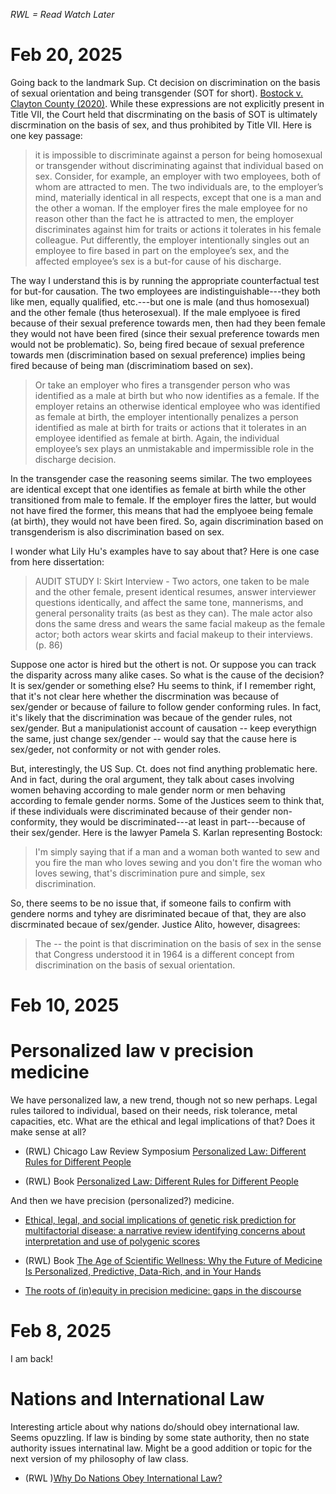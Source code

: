 
*RWL = Read Watch Later*

# Feb 20, 2025

Going back to the landmark Sup. Ct decision on discrimination on the basis of sexual orientation and being transgender (SOT for short). [Bostock v. Clayton County (2020)](https://www.oyez.org/cases/2019/17-1618). While these expressions are not explicitly present in Title VII, the Court held that discrminating on the basis of SOT is ultimately discrmination on the basis of sex, and thus prohibited by Title VII. Here is one key passage:

> it is impossible to discriminate against a person for being homosexual or transgender without discriminating against that individual based on sex. Consider, for example, an employer with two employees, both of whom are attracted to men. The two individuals are, to the employer’s mind, materially identical in all respects, except that one is a man and the other a woman. If the employer fires the male employee for no reason other than the fact he is attracted to men, the employer discriminates against him for traits or actions it tolerates in his female colleague. Put differently, the employer intentionally singles out an employee to fire based in part on the employee’s sex, and the affected employee’s sex is a but-for cause of his discharge.

The way I understand this is by running the appropriate counterfactual test for but-for causation. The two employees are indistinguishable---they both like men, equally qualified, etc.---but one is male (and thus homosexual) and the other female (thus heterosexual). If the male emplyoee is fired because of their sexual preference towards men, then had they been female they would not have been fired (since their sexual preference towards men would not be problematic). So, being fired becaue of sexual preference towards men (discrimination based on sexual preference) implies being fired because of being man (discriminatiom based on sex).

> Or take an employer who fires a transgender person who was identified as a male at birth but who now identifies as a female. If the employer retains an otherwise identical employee who was identified as female at birth, the employer intentionally penalizes a person identified as male at birth for traits or actions that it tolerates in an employee identified as female at birth. Again, the individual employee’s sex plays an unmistakable and impermissible role in the discharge decision.

In the transgender case the reasoning seems similar. The two employees are identical except that one identifies as female at birth while the other transitioned from male to female. If the employer fires the latter, but would not have fired the former, this means that had the emplyoee being female (at birth), they would not have been fired. So, again discrimination based on transgenderism is also discrimination based on sex. 

I wonder what Lily Hu's examples have to say about that? Here is one case from here dissertation:

> AUDIT STUDY I: Skirt Interview - Two actors, one taken to be male and the other female, present identical resumes, answer interviewer questions identically, and affect the same tone, mannerisms, and general personality traits (as best as they can). The male actor also dons the same dress and wears the same facial makeup as the female actor; both actors wear skirts and facial makeup to their interviews. (p. 86)

Suppose one actor is hired but the othert is not. Or suppose you can track the disparity across many alike cases. So what is the cause of the decision?  It is sex/gender or something else? Hu seems to think, if I remember right, that it's not clear here whether the discrmination was because of sex/gender or because of failure to follow gender conforming rules. In fact, it's  likely that the discrimination was becaue of the gender rules, not sex/gender.  But a manipulationist account of causation -- keep everythign the same, just change sex/gender -- would say that the cause here is sex/geder, not conformity or not with gender roles. 

But, interestingly, the US Sup. Ct. does not find anything problematic here. And in fact, during the oral argument, they talk about cases involving women behaving according to male gender norm or men behaving according to female gender norms. Some of the Justices seem to think that, if these individuals were discriminated because of their gender non-conformity, they would be discriminated---at least in part---because of their sex/gender. Here is the lawyer Pamela S. Karlan representing Bostock:

> I'm simply saying that if a man and a woman both wanted to sew and you fire the man who loves sewing and you don't fire the woman who loves sewing, that's discrimination pure and simple, sex discrimination.

So, there seems to be no issue that, if someone fails to confirm with gendere norms and tyhey are disriminated becaue of that, they are also discrminated becaue of sex/gender. Justice Alito, however, disagrees:

> The -- the point is that discrimination on the basis of sex in the sense that Congress understood it in 1964 is a different concept from discrimination on the basis of sexual orientation.






# Feb 10, 2025

# Personalized law v precision medicine

We have personalized law, a new trend, though not so new perhaps. Legal rules tailored to individual, based on their needs, risk tolerance, metal capacities, etc. What are the ethical and legal implications of that? Does it make sense at all?

- (RWL) Chicago Law Review Symposium [Personalized Law: Different Rules for Different People](https://lawreview.uchicago.edu/series/personalized-law-different-rules-different-people)

- (RWL) Book [Personalized Law: Different Rules for Different People](https://www.amazon.com/Personalized-Law-Different-Rules-People/dp/0197522815)

And then we have precision (personalized?) medicine.

- [Ethical, legal, and social implications of genetic risk prediction for multifactorial disease: a narrative review identifying concerns about interpretation and use of polygenic scores](https://pmc.ncbi.nlm.nih.gov/articles/PMC10576696/)

- (RWL) Book [The Age of Scientific Wellness: Why the Future of Medicine Is Personalized, Predictive, Data-Rich, and in Your Hands](https://www.amazon.com/Age-Scientific-Wellness-Personalized-Predictive/dp/0674245946)

- [The roots of (in)equity in precision medicine: gaps in the discourse](https://pmc.ncbi.nlm.nih.gov/articles/PMC10784620/)

# Feb 8, 2025

I am back!

# Nations and International Law

Interesting article about why nations do/should obey international law. Seems opuzzling. If law is binding by some state authority, then no state authority issues internatinal law. Might be a good addition or topic for the next version of my philosophy of law class. 

- (RWL )[Why Do Nations Obey International Law?](https://openyls.law.yale.edu/bitstream/handle/20.500.13051/1394/Why_Do_the_Nations.pdf)

